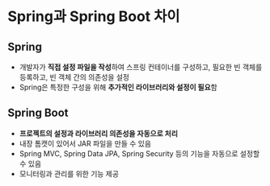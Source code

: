 # Spring과 Spring Boot 차이
## Spring
- 개발자가 **직접 설정 파일을 작성**하여 스프링 컨테이너를 구성하고, 필요한 빈 객체를 등록하고, 빈 객체 간의 의존성을 설정
- Spring은 특정한 구성을 위해 **추가적인 라이브러리와 설정이 필요**함

## Spring Boot
- **프로젝트의 설정과 라이브러리 의존성을 자동으로 처리**
- 내장 톰캣이 있어서 JAR 파일을 만들 수 있음
- Spring MVC, Spring Data JPA, Spring Security 등의 기능을 자동으로 설정할 수 있음
- 모니터링과 관리를 위한 기능 제공